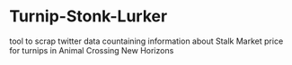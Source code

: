 # Turnip-Stonk-Lurker
tool to scrap twitter data countaining information about Stalk Market price for turnips in Animal Crossing New Horizons
